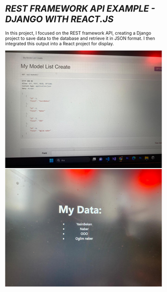 <h1><i>REST FRAMEWORK API EXAMPLE - DJANGO WITH REACT.JS</i></h1>
<p>In this project, I focused on the REST framework API, creating a Django project to save data to the database and retrieve it in JSON format. I then integrated this output into a React project for display.</p>
<img src="SS1.jpeg">
<img src="SS2.jpeg">
